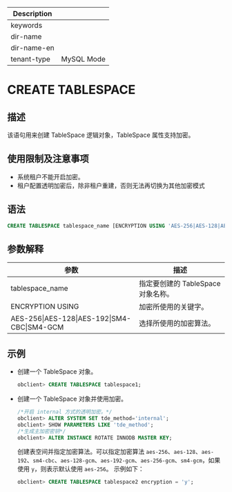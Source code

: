 | Description   |                 |
|---------------|-----------------|
| keywords      |                 |
| dir-name      |                 |
| dir-name-en   |                 |
| tenant-type   | MySQL Mode     |

# CREATE TABLESPACE

## 描述

该语句用来创建 TableSpace 逻辑对象，TableSpace 属性支持加密。

## 使用限制及注意事项

* 系统租户不能开启加密。
* 租户配置透明加密后，除非租户重建，否则无法再切换为其他加密模式

## 语法

```sql
CREATE TABLESPACE tablespace_name [ENCRYPTION USING 'AES-256|AES-128|AES-192|SM4-CBC|SM4-GCM']
```

## 参数解释

|                 参数                 |           描述            |
|------------------------------------|-------------------------|
| tablespace_name                    | 指定要创建的 TableSpace 对象名称。 |
| ENCRYPTION USING                   | 加密所使用的关键字。              |
| AES-256\|AES-128\|AES-192\|SM4-CBC\|SM4-GCM| 选择所使用的加密算法。             |

## 示例

* 创建一个 TableSpace 对象。

  ```sql
  obclient> CREATE TABLESPACE tablespace1;
  ```

* 创建一个 TableSpace 对象并使用加密。

  ```sql
  /*开启 internal 方式的透明加密。*/
  obclient> ALTER SYSTEM SET tde_method='internal';
  obclient> SHOW PARAMETERS LIKE 'tde_method';
  /*生成主加密密钥*/
  obclient> ALTER INSTANCE ROTATE INNODB MASTER KEY;
  ```

  创建表空间并指定加密算法。可以指定加密算法 `aes-256`、`aes-128`、`aes-192`、`sm4-cbc`、`aes-128-gcm`、`aes-192-gcm`、`aes-256-gcm`、`sm4-gcm`，如果使用 `y`，则表示默认使用 `aes-256`。
  示例如下：

  ```sql
  obclient> CREATE TABLESPACE tablespace2 encryption = 'y'; 
  ```

